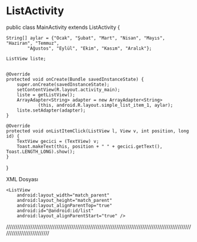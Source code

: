 # ListActivity

public class MainActivity extends ListActivity {
 
    String[] aylar = {"Ocak", "Şubat", "Mart", "Nisan", "Mayıs", "Haziran", "Temmuz",
            "Ağustos", "Eylül", "Ekim", "Kasım", "Aralık"};
 
    ListView liste;
 
 
    @Override
    protected void onCreate(Bundle savedInstanceState) {
        super.onCreate(savedInstanceState);
        setContentView(R.layout.activity_main);
        liste = getListView();
        ArrayAdapter<String> adapter = new ArrayAdapter<String>
                (this, android.R.layout.simple_list_item_1, aylar);
        liste.setAdapter(adapter);
    }
 
    @Override
    protected void onListItemClick(ListView l, View v, int position, long id) {
        TextView gecici = (TextView) v;
        Toast.makeText(this, position + " " + gecici.getText(), Toast.LENGTH_LONG).show();
    }
}

XML Dosyası

<RelativeLayout xmlns:android="http://schemas.android.com/apk/res/android"
    xmlns:tools="http://schemas.android.com/tools"
    android:id="@+id/activity_main"
    android:layout_width="match_parent"
    android:layout_height="match_parent"
    android:paddingBottom="@dimen/activity_vertical_margin"
    android:paddingLeft="@dimen/activity_horizontal_margin"
    android:paddingRight="@dimen/activity_horizontal_margin"
    android:paddingTop="@dimen/activity_vertical_margin"
    tools:context="emrealtunbilek.com.listactivityornek.MainActivity">
 
    <ListView
        android:layout_width="match_parent"
        android:layout_height="match_parent"
        android:layout_alignParentTop="true"
        android:id="@android:id/list"
        android:layout_alignParentStart="true" />
</RelativeLayout>

//////////////////////////////////////////////////////////////////////////////////////////////////////////////////////////
